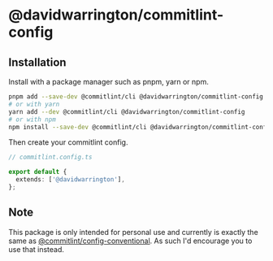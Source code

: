 # @davidwarrington/commitlint-config

## Installation

Install with a package manager such as pnpm, yarn or npm.

```bash
pnpm add --save-dev @commitlint/cli @davidwarrington/commitlint-config
# or with yarn
yarn add --dev @commitlint/cli @davidwarrington/commitlint-config
# or with npm
npm install --save-dev @commitlint/cli @davidwarrington/commitlint-config
```

Then create your commitlint config.

```ts
// commitlint.config.ts

export default {
  extends: ['@davidwarrington'],
};
```

## Note

This package is only intended for personal use and currently is exactly the same as [@commitlint/config-conventional](https://github.com/conventional-changelog/commitlint/tree/master/%40commitlint/config-conventional). As such I'd encourage you to use that instead.
